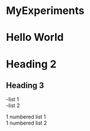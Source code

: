 # MyExperiments

Hello World
==================================

# Heading 2
## Heading 3

-list 1  
-list 2

1 numbered list 1  
1 numbered list 2
